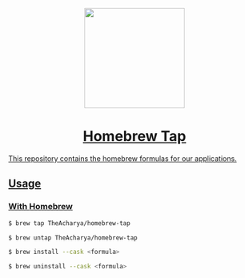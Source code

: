 <p align="center">
  <a href="https://github.com/TheAcharya/homebrew-tap"><img src="https://brew.sh/assets/img/homebrew.svg" height="200">
  <h1 align="center">Homebrew Tap</h1>
</p>

This repository contains the homebrew formulas for our applications.

## Usage

### With [Homebrew](https://brew.sh/)

```bash
$ brew tap TheAcharya/homebrew-tap
```

```bash
$ brew untap TheAcharya/homebrew-tap
```

```bash
$ brew install --cask <formula>
```

```bash
$ brew uninstall --cask <formula>
```
